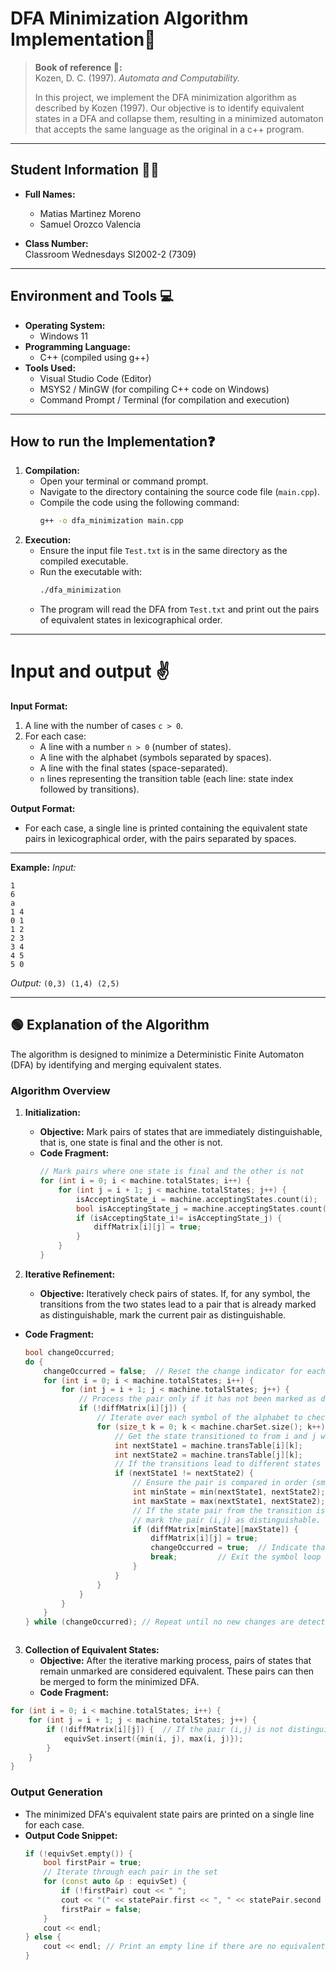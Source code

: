 

# DFA Minimization Algorithm Implementation🚀

> **Book of reference 🧾:**  
> Kozen, D. C. (1997). *Automata and Computability.*  
>  
> In this project, we implement the DFA minimization algorithm as described by Kozen (1997). Our objective is to identify equivalent states in a DFA and collapse them, resulting in a minimized automaton that accepts the same language as the original in a c++ program.
> 
---
## Student Information 👨‍🎓

- **Full Names:**  
  - Matias Martinez Moreno
  - Samuel Orozco Valencia

- **Class Number:**  
  Classroom Wednesdays SI2002-2 (7309)

---
## Environment and Tools 💻
- **Operating System:**  
  - Windows 11
- **Programming Language:**  
  - C++ (compiled using g++)
- **Tools Used:**  
  - Visual Studio Code (Editor)  
  - MSYS2 / MinGW (for compiling C++ code on Windows)  
  - Command Prompt / Terminal (for compilation and execution)
---
## How to run the Implementation❓

1. **Compilation:**
   - Open your terminal or command prompt.
   - Navigate to the directory containing the source code file (`main.cpp`).
   - Compile the code using the following command:
     ```sh
     g++ -o dfa_minimization main.cpp
     ```
2. **Execution:**
   - Ensure the input file `Test.txt` is in the same directory as the compiled executable.
   - Run the executable with:
     ```sh
     ./dfa_minimization
     ```
   - The program will read the DFA from `Test.txt` and print out the pairs of equivalent states in lexicographical order.
---
# Input and output ✌️
**Input Format:**

1. A line with the number of cases `c > 0`.
2. For each case:
   - A line with a number `n > 0` (number of states).
   - A line with the alphabet (symbols separated by spaces).
   - A line with the final states (space-separated).
   - `n` lines representing the transition table (each line: state index followed by transitions).

**Output Format:**
- For each case, a single line is printed containing the equivalent state pairs in lexicographical order, with the pairs separated by spaces.
---
**Example:**
*Input:*
```
1
6
a
1 4
0 1
1 2
2 3
3 4
4 5
5 0
```
*Output:*
`(0,3) (1,4) (2,5)`

---
## 🟢 Explanation of the Algorithm 

The algorithm is designed to minimize a Deterministic Finite Automaton (DFA) by identifying and merging equivalent states. 

### **Algorithm Overview**

1. **Initialization:**
   - **Objective:** Mark pairs of states that are immediately distinguishable, that is, one state is final and the other is not.
   - **Code Fragment:**
     ```cpp
     // Mark pairs where one state is final and the other is not
     for (int i = 0; i < machine.totalStates; i++) {
         for (int j = i + 1; j < machine.totalStates; j++) {
             isAcceptingState_i = machine.acceptingStates.count(i);
             bool isAcceptingState_j = machine.acceptingStates.count(j);
             if (isAcceptingState_i!= isAcceptingState_j) {
                 diffMatrix[i][j] = true;
             }
         }
     }
     ```

2. **Iterative Refinement:**
   - **Objective:** Iteratively check pairs of states. If, for any symbol, the transitions from the two states lead to a pair that is already marked as distinguishable, mark the current pair as distinguishable.
- **Code Fragment:**
  ```cpp
  bool changeOccurred;
  do {
      changeOccurred = false;  // Reset the change indicator for each iteration
      for (int i = 0; i < machine.totalStates; i++) {
          for (int j = i + 1; j < machine.totalStates; j++) {
              // Process the pair only if it has not been marked as distinguishable yet
              if (!diffMatrix[i][j]) {
                  // Iterate over each symbol of the alphabet to check transitions
                  for (size_t k = 0; k < machine.charSet.size(); k++) {
                      // Get the state transitioned to from i and j with the k-th symbol
                      int nextState1 = machine.transTable[i][k];
                      int nextState2 = machine.transTable[j][k];
                      // If the transitions lead to different states
                      if (nextState1 != nextState2) {
                          // Ensure the pair is compared in order (smaller, larger)
                          int minState = min(nextState1, nextState2);
                          int maxState = max(nextState1, nextState2);
                          // If the state pair from the transition is already marked as distinguishable,
                          // mark the pair (i,j) as distinguishable.
                          if (diffMatrix[minState][maxState]) {
                              diffMatrix[i][j] = true;
                              changeOccurred = true;  // Indicate that a change occurred in this iteration
                              break;         // Exit the symbol loop as the pair is now distinguishable
                          }
                      }
                  }
              }
          }
      }
  } while (changeOccurred); // Repeat until no new changes are detected
  


3. **Collection of Equivalent States:**
   - **Objective:** After the iterative marking process, pairs of states that remain unmarked are considered equivalent. These pairs can then be merged to form the minimized DFA.
   - **Code Fragment:**
```cpp
for (int i = 0; i < machine.totalStates; i++) {
    for (int j = i + 1; j < machine.totalStates; j++) {
        if (!diffMatrix[i][j]) {  // If the pair (i,j) is not distinguishable
            equivSet.insert({min(i, j), max(i, j)});
        }
    }
}
   ```

### **Output Generation**

- The minimized DFA's equivalent state pairs are printed on a single line for each case.
- **Output Code Snippet:**
  ```cpp
  if (!equivSet.empty()) {
      bool firstPair = true;
      // Iterate through each pair in the set
      for (const auto &p : equivSet) {
          if (!firstPair) cout << " ";
          cout << "(" << statePair.first << ", " << statePair.second << ")";
          firstPair = false;
      }
      cout << endl;
  } else {
      cout << endl; // Print an empty line if there are no equivalent pairs
  }



